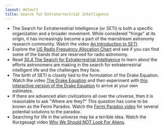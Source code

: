 ```yaml
---
layout: default
title: Search for Extraterrestrial Intelligence
---
```


- The Search for Extraterrestrial Intelligence (or SETI) is both a specific organization and a broader movement. While considered "fringe" at its origin, it has increasingly become a part of the mainstream astronomy research community. Watch the video [An Introduction to SETI](https://youtu.be/W9vos95ernk?t=13).
- Explore the [US Radio Frequency Allocation Chart](https://storage.googleapis.com/avh-lessons/The_Radio_Spectrum.pdf) and see if you can find some of the bands that are reserved for radio astronomy. 
- Read [30.4 The Search for Extraterrestrial Intelligence](https://openstax.org/books/astronomy-2e/pages/30-4-the-search-for-extraterrestrial-intelligence) to learn about the efforts astronomers are making in the search for extraterrestrial intelligent life and the challenges they face.
- The birth of SETI is closely tied to the formulation of the Drake Equation. Watch the video [The Drake Equation](https://youtu.be/A7yuFAr18ag) and then experiment with [this interactive version of the Drake Equation](https://informationisbeautiful.net/visualizations/the-drake-equation/) to arrive at your own estimates.
- If there are advanced alien civilizations all over the universe, then it is reasonable to ask "Where are they?" This question has come to be known as the Fermi Paradox. Watch the [Fermi Paradox video](https://youtu.be/hcsrwE8afQQ?t=13) for several potential solutions to the paradox.
- Searching for life in the universe may be a terrible idea. Watch the Kurzgesagt video [Why We Should NOT Look For Aliens](https://youtu.be/xAUJYP8tnRE?si=m4N3_8g7TFXmr7Rp).

